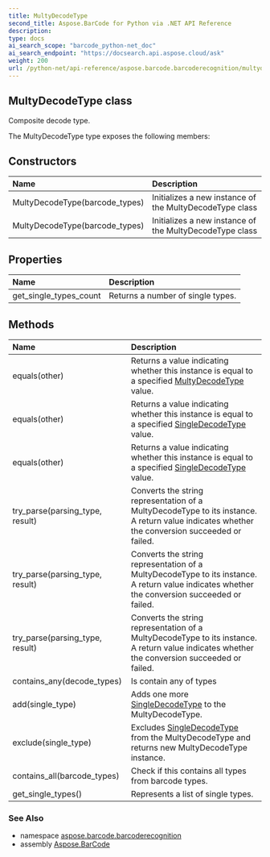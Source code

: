 ```yaml
---
title: MultyDecodeType
second_title: Aspose.BarCode for Python via .NET API Reference
description: 
type: docs
ai_search_scope: "barcode_python-net_doc"
ai_search_endpoint: "https://docsearch.api.aspose.cloud/ask"
weight: 200
url: /python-net/api-reference/aspose.barcode.barcoderecognition/multydecodetype/
---
```


## MultyDecodeType class

Composite decode type.

The MultyDecodeType type exposes the following members:
## Constructors
| Name | Description |
| :- | :- |
|MultyDecodeType(barcode_types)|Initializes a new instance of the MultyDecodeType class|
|MultyDecodeType(barcode_types)|Initializes a new instance of the MultyDecodeType class|
## Properties
| Name | Description |
| :- | :- |
|get_single_types_count|Returns a number of single types.|
## Methods
| Name | Description |
| :- | :- |
|equals(other)|Returns a value indicating whether this instance is equal to a specified [MultyDecodeType](/barcode/python-net/api-reference/aspose.barcode.barcoderecognition/multydecodetype/) value.|
|equals(other)|Returns a value indicating whether this instance is equal to a specified [SingleDecodeType](/barcode/python-net/api-reference/aspose.barcode.barcoderecognition/singledecodetype/) value.|
|equals(other)|Returns a value indicating whether this instance is equal to a specified [SingleDecodeType](/barcode/python-net/api-reference/aspose.barcode.barcoderecognition/singledecodetype/) value.|
|try_parse(parsing_type, result)|Converts the string representation of a MultyDecodeType to its instance.<br/>            A return value indicates whether the conversion succeeded or failed.|
|try_parse(parsing_type, result)|Converts the string representation of a MultyDecodeType to its instance.<br/>            A return value indicates whether the conversion succeeded or failed.|
|try_parse(parsing_type, result)|Converts the string representation of a MultyDecodeType to its instance.<br/>            A return value indicates whether the conversion succeeded or failed.|
|contains_any(decode_types)|Is contain any of types|
|add(single_type)|Adds one more [SingleDecodeType](/barcode/python-net/api-reference/aspose.barcode.barcoderecognition/singledecodetype/) to the MultyDecodeType.|
|exclude(single_type)|Excludes [SingleDecodeType](/barcode/python-net/api-reference/aspose.barcode.barcoderecognition/singledecodetype/) from the MultyDecodeType and returns new MultyDecodeType instance.|
|contains_all(barcode_types)|Check if this contains all types from barcode types.|
|get_single_types()|Represents a list of single types.|

### See Also

* namespace [aspose.barcode.barcoderecognition](/barcode/python-net/api-reference/aspose.barcode.barcoderecognition/)
* assembly [Aspose.BarCode](/barcode/python-net/api-reference/)


